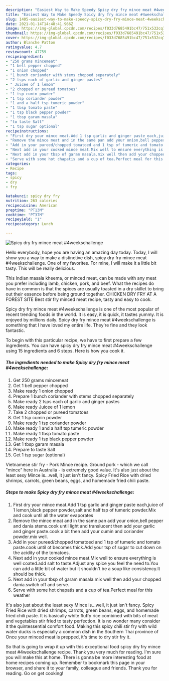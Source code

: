 ```yaml
---
description: "Easiest Way to Make Speedy Spicy dry fry mince meat #4weekschallenge"
title: "Easiest Way to Make Speedy Spicy dry fry mince meat #4weekschallenge"
slug: 1405-easiest-way-to-make-speedy-spicy-dry-fry-mince-meat-4weekschallenge
date: 2021-01-14T14:48:41.966Z
image: https://img-global.cpcdn.com/recipes/f033d7685491bc47/751x532cq70/spicy-dry-fry-mince-meat-4weekschallenge-recipe-main-photo.jpg
thumbnail: https://img-global.cpcdn.com/recipes/f033d7685491bc47/751x532cq70/spicy-dry-fry-mince-meat-4weekschallenge-recipe-main-photo.jpg
cover: https://img-global.cpcdn.com/recipes/f033d7685491bc47/751x532cq70/spicy-dry-fry-mince-meat-4weekschallenge-recipe-main-photo.jpg
author: Blanche Patton
ratingvalue: 4.7
reviewcount: 47759
recipeingredient:
- "250 grams mincemeat"
- "1 bell pepper chopped"
- "1 onion chopped"
- "1 bunch coriander with stems chopped separately"
- "2 tsps each of garlic and ginger pastes"
- " Juicee of 1 lemon"
- "2 chopped or pureed tomatoes"
- "1 tsp cumin powder"
- "1 tsp coriander powder"
- "1 and a half tsp tumeric powder"
- "1 tbsp tomato paste"
- "1 tsp black pepper powder"
- "1 tbsp garam masala"
- "to taste Salt"
- "1 tsp sugar optional"
recipeinstructions:
- "First dry your mince meat.Add 1 tsp garlic and ginger paste each,juice of 1 lemon,black pepper powder,salt and half tsp of tumeric powder.Mix and cook until all the water evaporates"
- "Remove the mince meat and in the same pan add your onion,bell pepper and dania stems.cook until light and translucent then add your garlic and ginger paste.cook a bit then add your cumin and coriander powder.mix well."
- "Add in your pureed/chopped tomatoed and 1 tsp of tumeric and tomato paste.cook until ot becomes thick.Add your tsp of sugar to cut down on the acidity of the tomatoes."
- "Next add in your cooked mince meat.Mix well to ensure everything is well coated.add salt to taste.Adjust any spice you feel the need to.You can add a little bit of water but it shouldn&#39;t be a soup like consistency.It should be thick."
- "Next add in your tbsp of garam masala.mix well then add your chopped dania.switch off and serve."
- "Serve with some hot chapatis and a cup of tea.Perfect meal for this weather"
categories:
- Recipe
tags:
- spicy
- dry
- fry

katakunci: spicy dry fry 
nutrition: 263 calories
recipecuisine: American
preptime: "PT13M"
cooktime: "PT37M"
recipeyield: "1"
recipecategory: Lunch

---
```



![Spicy dry fry mince meat #4weekschallenge](https://img-global.cpcdn.com/recipes/f033d7685491bc47/751x532cq70/spicy-dry-fry-mince-meat-4weekschallenge-recipe-main-photo.jpg)

Hello everybody, hope you are having an amazing day today. Today, I will show you a way to make a distinctive dish, spicy dry fry mince meat #4weekschallenge. One of my favorites. For mine, I will make it a little bit tasty. This will be really delicious.

This Indian masala kheema, or minced meat, can be made with any meat you prefer including lamb, chicken, pork, and beef. What the recipes do have in common is that the spices are usually toasted in a dry skillet to bring out their essence before being ground together. CHICKEN DRY FRY AT A FOREST SITE Best stir fry minced meat recipe, tasty and easy to cook.

Spicy dry fry mince meat #4weekschallenge is one of the most popular of recent trending foods in the world. It is easy, it is quick, it tastes yummy. It is enjoyed by millions daily. Spicy dry fry mince meat #4weekschallenge is something that I have loved my entire life. They're fine and they look fantastic.


To begin with this particular recipe, we have to first prepare a few ingredients. You can have spicy dry fry mince meat #4weekschallenge using 15 ingredients and 6 steps. Here is how you cook it.

<!--inarticleads1-->

##### The ingredients needed to make Spicy dry fry mince meat #4weekschallenge:

1. Get 250 grams mincemeat
1. Get 1 bell pepper chopped
1. Make ready 1 onion chopped
1. Prepare 1 bunch coriander with stems chopped separately
1. Make ready 2 tsps each of garlic and ginger pastes
1. Make ready  Juicee of 1 lemon
1. Take 2 chopped or pureed tomatoes
1. Get 1 tsp cumin powder
1. Make ready 1 tsp coriander powder
1. Make ready 1 and a half tsp tumeric powder
1. Make ready 1 tbsp tomato paste
1. Make ready 1 tsp black pepper powder
1. Get 1 tbsp garam masala
1. Prepare to taste Salt
1. Get 1 tsp sugar (optional)


Vietnamese stir fry - Pork Mince recipe. Ground pork - which we call &#34;mince&#34; here in Australia - is extremely good value. It&#39;s also just about the least sexy Mince is…well, it just isn&#39;t fancy. Spicy Fried Rice with dried shrimps, carrots, green beans, eggs, and homemade fried chili paste. 

<!--inarticleads2-->

##### Steps to make Spicy dry fry mince meat #4weekschallenge:

1. First dry your mince meat.Add 1 tsp garlic and ginger paste each,juice of 1 lemon,black pepper powder,salt and half tsp of tumeric powder.Mix and cook until all the water evaporates
1. Remove the mince meat and in the same pan add your onion,bell pepper and dania stems.cook until light and translucent then add your garlic and ginger paste.cook a bit then add your cumin and coriander powder.mix well.
1. Add in your pureed/chopped tomatoed and 1 tsp of tumeric and tomato paste.cook until ot becomes thick.Add your tsp of sugar to cut down on the acidity of the tomatoes.
1. Next add in your cooked mince meat.Mix well to ensure everything is well coated.add salt to taste.Adjust any spice you feel the need to.You can add a little bit of water but it shouldn&#39;t be a soup like consistency.It should be thick.
1. Next add in your tbsp of garam masala.mix well then add your chopped dania.switch off and serve.
1. Serve with some hot chapatis and a cup of tea.Perfect meal for this weather


It&#39;s also just about the least sexy Mince is…well, it just isn&#39;t fancy. Spicy Fried Rice with dried shrimps, carrots, green beans, eggs, and homemade fried chili paste. It is basically white fluffy rice combined with bits of meat and vegetables stir fried to tasty perfection. It is no wonder many consider it the quintessential comfort food. Making this spicy chili stir fry with wild water ducks is especially a common dish in the Southern Thai province of Once your minced meat is prepped, it&#39;s time to dry stir fry it. 

So that is going to wrap it up with this exceptional food spicy dry fry mince meat #4weekschallenge recipe. Thank you very much for reading. I'm sure you will make this at home. There is gonna be more interesting food at home recipes coming up. Remember to bookmark this page in your browser, and share it to your family, colleague and friends. Thank you for reading. Go on get cooking!
